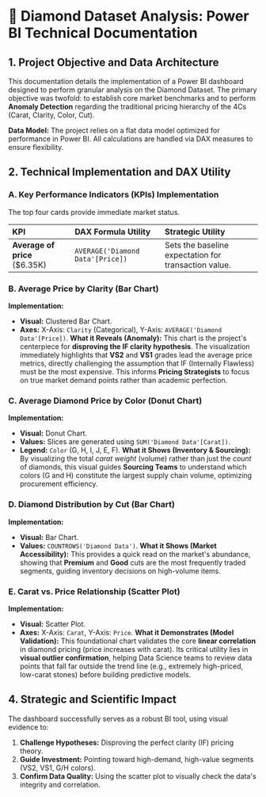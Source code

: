 # 💎 Diamond Dataset Analysis: Power BI Technical Documentation

## 1. Project Objective and Data Architecture

This documentation details the implementation of a Power BI dashboard designed to perform granular analysis on the Diamond Dataset. The primary objective was twofold: to establish core market benchmarks and to perform **Anomaly Detection** regarding the traditional pricing hierarchy of the 4Cs (Carat, Clarity, Color, Cut).

**Data Model:** The project relies on a flat data model optimized for performance in Power BI. All calculations are handled via DAX measures to ensure flexibility.

## 2. Technical Implementation and DAX Utility

### A. Key Performance Indicators (KPIs) Implementation
The top four cards provide immediate market status.

| KPI | DAX Formula Utility | Strategic Utility |
| :--- | :--- | :--- |
| **Average of price** ($6.35K) | `AVERAGE('Diamond Data'[Price])` | Sets the baseline expectation for transaction value. |

### B. Average Price by Clarity (Bar Chart)
**Implementation:**
* **Visual:** Clustered Bar Chart.
* **Axes:** X-Axis: `Clarity` (Categorical), Y-Axis: `AVERAGE('Diamond Data'[Price])`.
**What it Reveals (Anomaly):** This chart is the project's centerpiece for **disproving the IF clarity hypothesis**. The visualization immediately highlights that **VS2** and **VS1** grades lead the average price metrics, directly challenging the assumption that IF (Internally Flawless) must be the most expensive. This informs **Pricing Strategists** to focus on true market demand points rather than academic perfection.

### C. Average Diamond Price by Color (Donut Chart)
**Implementation:**
* **Visual:** Donut Chart.
* **Values:** Slices are generated using `SUM('Diamond Data'[Carat])`.
* **Legend:** `Color` (G, H, I, J, E, F).
**What it Shows (Inventory & Sourcing):** By visualizing the total *carat weight* (volume) rather than just the *count* of diamonds, this visual guides **Sourcing Teams** to understand which colors (G and H) constitute the largest supply chain volume, optimizing procurement efficiency.

### D. Diamond Distribution by Cut (Bar Chart)
**Implementation:**
* **Visual:** Bar Chart.
* **Values:** `COUNTROWS('Diamond Data')`.
**What it Shows (Market Accessibility):** This provides a quick read on the market's abundance, showing that **Premium** and **Good** cuts are the most frequently traded segments, guiding inventory decisions on high-volume items.

### E. Carat vs. Price Relationship (Scatter Plot)
**Implementation:**
* **Visual:** Scatter Plot.
* **Axes:** X-Axis: `Carat`, Y-Axis: `Price`.
**What it Demonstrates (Model Validation):** This foundational chart validates the core **linear correlation** in diamond pricing (price increases with carat). Its critical utility lies in **visual outlier confirmation**, helping Data Science teams to review data points that fall far outside the trend line (e.g., extremely high-priced, low-carat stones) before building predictive models.

## 4. Strategic and Scientific Impact

The dashboard successfully serves as a robust BI tool, using visual evidence to:
1.  **Challenge Hypotheses:** Disproving the perfect clarity (IF) pricing theory.
2.  **Guide Investment:** Pointing toward high-demand, high-value segments (VS2, VS1, G/H colors).
3.  **Confirm Data Quality:** Using the scatter plot to visually check the data's integrity and correlation.

